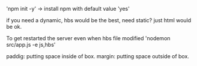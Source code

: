 'npm init -y' -> install npm with default value 'yes'

if you need a dynamic, hbs would be the best, need static? just html would be ok.

To get restarted the server even when hbs file modified
'nodemon src/app.js -e js,hbs'

paddig: putting space inside of box.
margin: putting space outside of box.
